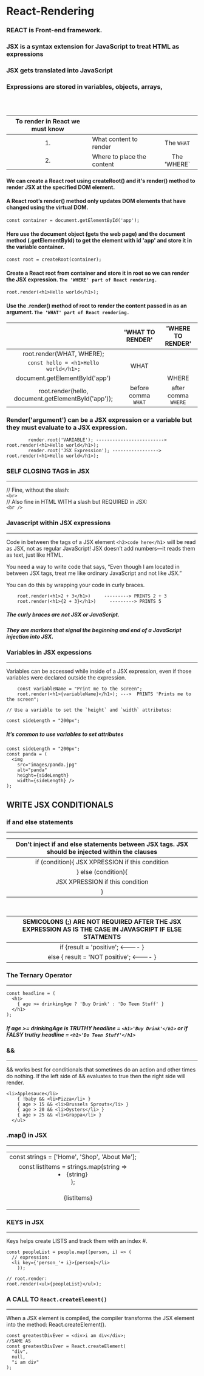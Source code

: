 # React-Rendering

### REACT is Front-end framework.
### JSX is a syntax extension for JavaScript to treat HTML as expressions
### JSX gets translated into JavaScript
### Expressions are stored in variables, objects, arrays,
<br>
<br>

|To render in React we must know|||
|:---:|:----|:----:|
|1.|What content to render| The `WHAT`|
|2.|Where to place the content| The 'WHERE`|

#### We can create a React root using createRoot() and it's render() method to render JSX at the specified DOM element.
#### A React root’s render() method only updates DOM elements that have changed using the virtual DOM.

    const container = document.getElementById('app');

#### Here use the document object (gets the web page) and the document method (.getElementById) to get the element with id 'app' and store it in the variable container.

    const root = createRoot(container);

#### Create a React root from container and store it in root so we can render the JSX expression.  ` The 'WHERE' part of React rendering. `

    root.render(<h1>Hello world</h1>);
    
#### Use the .render() method of root to render the content passed in as an argument. ` The 'WHAT' part of React rendering. `

||'WHAT TO RENDER'|'WHERE TO RENDER'|
|:---:|:----:|:----:|
|root.render(WHAT, WHERE);| ||
|`const hello = <h1>Hello world</h1>;`| WHAT ||
|document.getElementById('app')| |WHERE |
|root.render(hello, document.getElementById('app'));| before comma `WHAT` | after comma `WHERE`|


### Render('argument') can be a JSX expression or a variable but they must evaluate to a JSX expression.

            render.root('VARIABLE'); ------------------------->     root.render(<h1>Hello world</h1>);
            render.root('JSX Expression'); ----------------->        root.render(<h1>Hello world</h1>);

### SELF CLOSING TAGS in JSX
----
// Fine, without the slash: <br>
`<br>` <br>
// Also fine in HTML WITH a slash but REQUIRED in JSX: <br>
`<br />` <br>
### Javascript within JSX expressions
----
Code in between the tags of a JSX element `<h2>code here</h1>` will be read as JSX, not as regular JavaScript! JSX doesn’t add numbers—it reads them as text, just like HTML. <br>

You need a way to write code that says, “Even though I am located in between JSX tags, treat me like ordinary JavaScript and not like JSX.” <br>

You can do this by wrapping your code in curly braces. <br>

        root.render(<h1>2 + 3</h1>)     ---------> PRINTS 2 + 3
        root.render(<h1>{2 + 3}</h1>)     ---------> PRINTS 5
##### The curly braces are not JSX or JavaScript. 
##### They are markers that signal the beginning and end of a JavaScript injection into JSX.

### Variables in JSX expessions
----
Variables can be accessed while inside of a JSX expression, even if those variables were declared outside the expression.<br>

        const variableName = "Print me to the screen";
        root.render(<h1>{variableName}</h1>); --->  PRINTS 'Prints me to the screen";

    // Use a variable to set the `height` and `width` attributes:

    const sideLength = "200px";
    
##### It’s common to use variables to set attributes

    const sideLength = "200px";
    const panda = (
      <img 
        src="images/panda.jpg" 
        alt="panda" 
        height={sideLength} 
        width={sideLength} />
    );
## WRITE JSX CONDITIONALS
### if and else statements
----

|Don't inject if and else statements between JSX tags. JSX should be injected within the clauses|
|:--:|
|if (condition){ JSX XPRESSION if this condition |
| } else (condition){ |
| JSX XPRESSION if this condition |
| }|
<br>

|SEMICOLONS (;) ARE NOT REQUIRED AFTER THE JSX EXPRESSION AS IS THE CASE IN JAVASCRIPT IF ELSE STATMENTS|
|:--:|
| if {result = 'positive';   <----  }|
| else { result = 'NOT positive';   <---- }|

### The Ternary Operator
----
    const headline = (
      <h1>
        { age >= drinkingAge ? 'Buy Drink' : 'Do Teen Stuff' }
      </h1>
    );

##### If age >= drinkingAge is TRUTHY headline = `<h1>'Buy Drink'</h1>` or if FALSY truthy headline = `<h1>'Do Teen Stuff'</h1>`

### &&
----
&& works best for conditionals that sometimes do an action and other times do nothing.
If the left side of && evaluates to true then the right side will render.

    <li>Applesauce</li>
        { !baby && <li>Pizza</li> }
        { age > 15 && <li>Brussels Sprouts</li> }
        { age > 20 && <li>Oysters</li> }
        { age > 25 && <li>Grappa</li> }
      </ul>

### .map() in JSX
----
||
|:---:|
|const strings = ['Home', 'Shop', 'About Me'];||
|const listItems = strings.map(string => <li>{string}</li>);|
|<ul>{listItems}</ul>|  
    

### KEYS in JSX
----
Keys helps create LISTS and track them with an index #.

    const peopleList = people.map((person, i) => (
      // expression:
      <li key={'person_'+ i}>{person}</li>
        ));

    // root.render:
    root.render(<ul>{peopleList}</ul>);

### A CALL TO `React.createElement()`
----
When a JSX element is compiled, the compiler transforms the JSX element into the method: React.createElement().

    const greatestDivEver = <div>i am div</div>;
    //SAME AS 
    const greatestDivEver = React.createElement(
      "div",
      null,
      "i am div"
    );



